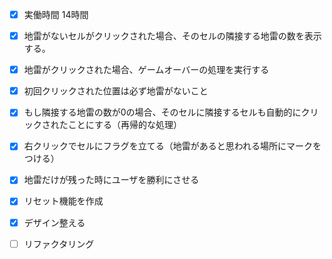 - [x] 実働時間 14時間

- [x] 地雷がないセルがクリックされた場合、そのセルの隣接する地雷の数を表示する。
- [x] 地雷がクリックされた場合、ゲームオーバーの処理を実行する
- [x] 初回クリックされた位置は必ず地雷がないこと
- [x] もし隣接する地雷の数が0の場合、そのセルに隣接するセルも自動的にクリックされたことにする（再帰的な処理）
- [x] 右クリックでセルにフラグを立てる（地雷があると思われる場所にマークをつける）
- [x] 地雷だけが残った時にユーザを勝利にさせる
- [x] リセット機能を作成

- [x] デザイン整える
- [ ] リファクタリング

